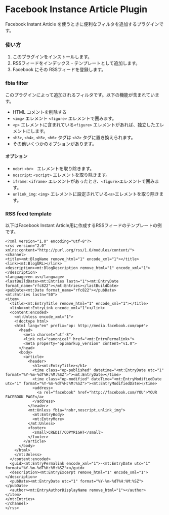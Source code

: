 Facebook Instance Article Plugin
==========
Facebook Instant Article を使うときに便利なフィルタを追加するプラグインです。

### 使い方
1. このプラグインをインストールします。
2. RSSフィードをインデックス・テンプレートとして追加します。
3. Facebook にその RSSフィードを登録します。

### fbia filter

このプラグインによって追加されるフィルタです。以下の機能が含まれています。

* HTML コメントを削除する
* `<img>` エレメント `<figure>` エレメントで囲みます。
* `<p>` エレメントに含まれている`<figure>` エレメントがあれば、独立したエレメントにします。
* `<h3>`, `<h4>`, `<h5>`, `<h6>` タグは `<h2>` タグに置き換えられます。
* その他いくつかのオプションがあります。

#### オプション

* `nobr`: `<br> ` エレメントを取り除きます。
* `noscript`: `<script>` エレメントを取り除きます。
* `iframe`: `<iframe>` エレメントがあったとき、`<figure>`エレメントで囲みます。
* `unlink_img`: `<img>` エレメントに設定されている`<a>`エレメントを取り除きます。

### RSS feed template

以下はFacebook Instant Article用に作成するRSSフィードのテンプレートの例です。

```
<?xml version="1.0" encoding="utf-8"?>
<rss version="2.0" xmlns:content="http://purl.org/rss/1.0/modules/content/">
<channel>
<title><mt:BlogName remove_html="1" encode_xml="1"></title>
<link><mt:BlogURL></link>
<description><mt:BlogDescription remove_html="1" encode_xml="1"></description>
<language>en-us</language>
<lastBuildDate><mt:Entries lastn="1"><mt:EntryDate format_name="rfc822"></mt:Entries></lastBuildDate>
<pubDate><mt:Date format_name="rfc822"></pubDate>
<mt:Entries lastn="50">
<item>
  <title><mt:EntryTitle remove_html="1" encode_xml="1"></title>
  <link><mt:EntryLink encode_xml="1"></link>
  <content:encoded>
    <mt:Unless encode_xml="1">
    <!doctype html>
    <html lang="en" prefix="op: http://media.facebook.com/op#">
      <head>
        <meta charset="utf-8">
        <link rel="canonical" href="<mt:EntryPermalink>">
        <meta property="op:markup_version" content="v1.0">
      </head>
      <body>
        <article>
          <header>
            <h1><mt:EntryTitle></h1>
            <time class="op-published" datetime="<mt:EntryDate utc="1" format="%Y-%m-%dT%H:%M:%SZ">"><mt:EntryDate></time>
            <time class="op-modified" dateTime="<mt:EntryModifiedDate utc="1" format="%Y-%m-%dT%H:%M:%SZ">"><mt:EntryModifiedDate></time>
            <address>
              <a rel="facebook" href="http://facebook.com/YOU">YOUR FACEBOOK PAGE</a>
            </address>
          </header>
          <mt:Unless fbia="nobr,noscript,unlink_img"> 
            <mt:EntryBody>
            <mt:EntryMore>
          </mt:Unless>
          <footer>
            <small>CREDIT/COPYRIGHT</small>
          </footer>
        </article>
      </body>
    </html>
    </mt:Unless>
  </content:encoded>
  <guid><mt:EntryPermalink encode_xml="1">-<mt:EntryDate utc="1" format="%Y-%m-%dT%H:%M:%SZ"></guid>
  <description><mt:EntryExcerpt remove_html="1" encode_xml="1"></description>
  <pubDate><mt:EntryDate utc="1" format="%Y-%m-%dT%H:%M:%SZ"></pubDate>
  <author><mt:EntryAuthorDisplayName remove_html="1"></author>
</item>
</mt:Entries>
</channel>
</rss>
```

